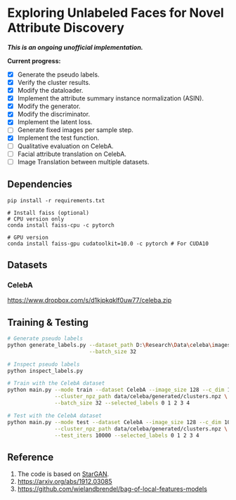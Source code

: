 # Exploring Unlabeled Faces for Novel Attribute Discovery

***This is an ongoing unofficial implementation.***

**Current progress:**
+ [x] Generate the pseudo labels.
+ [x] Verify the cluster results.
+ [x] Modify the dataloader.
+ [x] Implement the attribute summary instance normalization (ASIN).
+ [x] Modify the generator.
+ [x] Modify the discriminator.
+ [x] Implement the latent loss.
+ [ ] Generate fixed images per sample step.
+ [x] Implement the test function.
+ [ ] Qualitative evaluation on CelebA.
+ [ ] Facial attribute translation on CelebA.
+ [ ] Image Translation between multiple datasets.

## Dependencies
```shell script
pip install -r requirements.txt

# Install faiss (optional)
# CPU version only
conda install faiss-cpu -c pytorch

# GPU version
conda install faiss-gpu cudatoolkit=10.0 -c pytorch # For CUDA10

```

## Datasets
### CelebA
https://www.dropbox.com/s/d1kjpkqklf0uw77/celeba.zip

## Training & Testing
```sh
# Generate pseudo labels
python generate_labels.py --dataset_path D:\Research\Data\celeba\images \
                          --batch_size 32

# Inspect pseudo labels
python inspect_labels.py

# Train with the CelebA dataset
python main.py --mode train --dataset CelebA --image_size 128 --c_dim 100 \
               --cluster_npz_path data/celeba/generated/clusters.npz \
               --batch_size 32 --selected_labels 0 1 2 3 4

# Test with the CelebA dataset
python main.py --mode test --dataset CelebA --image_size 128 --c_dim 100 \
               --cluster_npz_path data/celeba/generated/clusters.npz \
               --test_iters 10000 --selected_labels 0 1 2 3 4
```


## Reference
1. The code is based on [StarGAN](https://github.com/yunjey/StarGAN).
2. https://arxiv.org/abs/1912.03085
3. https://github.com/wielandbrendel/bag-of-local-features-models